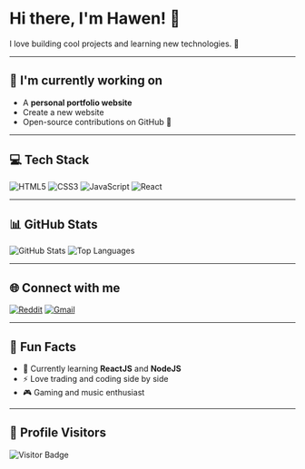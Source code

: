 # Hi there, I'm Hawen! 👋

I love building cool projects and learning new technologies. 🚀  

---

## 🔭 I'm currently working on
- A **personal portfolio website**  
- Create a new website
- Open-source contributions on GitHub 🌟  

---

## 💻 Tech Stack
![HTML5](https://img.shields.io/badge/HTML5-E34F26?style=flat&logo=html5&logoColor=white)
![CSS3](https://img.shields.io/badge/CSS3-1572B6?style=flat&logo=css3&logoColor=white)
![JavaScript](https://img.shields.io/badge/JavaScript-F7DF1E?style=flat&logo=javascript&logoColor=black)
![React](https://img.shields.io/badge/React-61DAFB?style=flat&logo=react&logoColor=black)

---

## 📊 GitHub Stats
![GitHub Stats](https://github-readme-stats.vercel.app/api?username=yourusername&show_icons=true&theme=dark)
![Top Languages](https://github-readme-stats.vercel.app/api/top-langs/?username=yourusername&layout=compact&theme=dark)

---

## 🌐 Connect with me
[![Reddit](https://img.shields.io/badge/Reddit-FF4500?style=flat&logo=reddit&logoColor=white)](https://www.reddit.com/user/Hawen74)
[![Gmail](https://img.shields.io/badge/Gmail-D14836?style=flat&logo=gmail&logoColor=white)](mailto:huyleln@gmail.com)

---

## 📝 Fun Facts
- 🌱 Currently learning **ReactJS** and **NodeJS**  
- ⚡ Love trading and coding side by side  
- 🎮 Gaming and music enthusiast  

---

## 👀 Profile Visitors
![Visitor Badge](https://visitor-badge.laobi.icu/badge?page_id=yourusername.yourusername)
